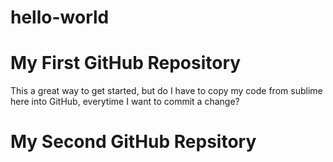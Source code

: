 hello-world
===========

My First GitHub Repository
==========================
This a great way to get started, but do I have to copy my code from sublime here into GitHub, everytime I want to commit a change?


My Second GitHub Repsitory
==========================
